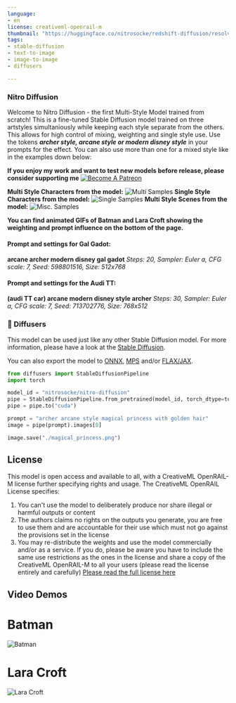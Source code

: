 ```yaml
---
language:
- en
license: creativeml-openrail-m
thumbnail: "https://huggingface.co/nitrosocke/redshift-diffusion/resolve/main/images/redshift-diffusion-samples-01s.jpg"
tags:
- stable-diffusion
- text-to-image
- image-to-image
- diffusers

---
```

### Nitro Diffusion

Welcome to Nitro Diffusion - the first Multi-Style Model trained from scratch! This is a fine-tuned Stable Diffusion model trained on three artstyles simultaniously while keeping each style separate from the others. This allows for high control of mixing, weighting and single style use.
Use the tokens **_archer style, arcane style or modern disney style_** in your prompts for the effect. You can also use more than one for a mixed style like in the examples down below:

**If you enjoy my work and want to test new models before release, please consider supporting me**
[![Become A Patreon](https://badgen.net/badge/become/a%20patron/F96854)](https://patreon.com/user?u=79196446)

**Multi Style Characters from the model:**
![Multi Samples](https://huggingface.co/nitrosocke/Nitro-Diffusion/resolve/main/nitro-diff-samples-02.jpg)
**Single Style Characters from the model:**
![Single Samples](https://huggingface.co/nitrosocke/Nitro-Diffusion/resolve/main/nitro-diff-samples-01.jpg)
**Multi Style Scenes from the model:**
![Misc. Samples](https://huggingface.co/nitrosocke/Nitro-Diffusion/resolve/main/nitro-diff-samples-03.jpg)

**You can find animated GIFs of Batman and Lara Croft showing the weighting and prompt influence on the bottom of the page.**

#### Prompt and settings for Gal Gadot:
**arcane archer modern disney gal gadot**
_Steps: 20, Sampler: Euler a, CFG scale: 7, Seed: 598801516, Size: 512x768_

#### Prompt and settings for the Audi TT:
**(audi TT car) arcane modern disney style archer**
_Steps: 30, Sampler: Euler a, CFG scale: 7, Seed: 713702776, Size: 768x512_

### 🧨 Diffusers

This model can be used just like any other Stable Diffusion model. For more information,
please have a look at the [Stable Diffusion](https://huggingface.co/docs/diffusers/api/pipelines/stable_diffusion).

You can also export the model to [ONNX](https://huggingface.co/docs/diffusers/optimization/onnx), [MPS](https://huggingface.co/docs/diffusers/optimization/mps) and/or [FLAX/JAX]().

```python
from diffusers import StableDiffusionPipeline
import torch

model_id = "nitrosocke/nitro-diffusion"
pipe = StableDiffusionPipeline.from_pretrained(model_id, torch_dtype=torch.float16)
pipe = pipe.to("cuda")

prompt = "archer arcane style magical princess with golden hair"
image = pipe(prompt).images[0]

image.save("./magical_princess.png")
```


## License

This model is open access and available to all, with a CreativeML OpenRAIL-M license further specifying rights and usage.
The CreativeML OpenRAIL License specifies: 

1. You can't use the model to deliberately produce nor share illegal or harmful outputs or content 
2. The authors claims no rights on the outputs you generate, you are free to use them and are accountable for their use which must not go against the provisions set in the license
3. You may re-distribute the weights and use the model commercially and/or as a service. If you do, please be aware you have to include the same use restrictions as the ones in the license and share a copy of the CreativeML OpenRAIL-M to all your users (please read the license entirely and carefully)
[Please read the full license here](https://huggingface.co/spaces/CompVis/stable-diffusion-license)


## Video Demos
# Batman
![Batman](https://huggingface.co/nitrosocke/Nitro-Diffusion/resolve/main/batman-demo-01.gif)
# Lara Croft
![Lara Croft](https://huggingface.co/nitrosocke/Nitro-Diffusion/resolve/main/laracroft-demo-01.gif)